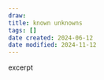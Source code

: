 ```yaml
---
draw:
title: known unknowns
tags: []
date created: 2024-06-12
date modified: 2024-11-12
---
```


excerpt

<!-- more -->
